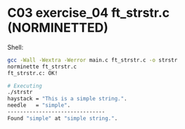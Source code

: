 # C03 exercise_04 ft_strstr.c (NORMINETTED)

Shell:
```bash
gcc -Wall -Wextra -Werror main.c ft_strstr.c -o strstr
norminette ft_strstr.c
ft_strstr.c: OK!

# Executing
./strstr
haystack = "This is a simple string.".
needle   = "simple".
-------------------------------
Found "simple" at "simple string.".
```
